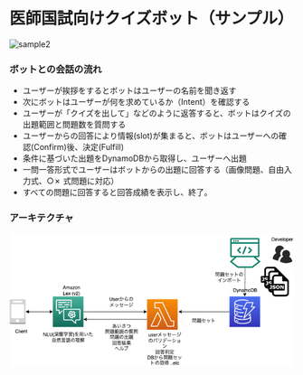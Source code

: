 # 医師国試向けクイズボット（サンプル）

![sample2](./docs/sample1.gif)

### ボットとの会話の流れ

- ユーザーが挨拶をするとボットはユーザーの名前を聞き返す
- 次にボットはユーザーが何を求めているか（Intent）を確認する
- ユーザーが「クイズを出して」などのように返答すると、ボットはクイズの出題範囲と問題数を質問する
- ユーザーからの回答により情報(slot)が集まると、ボットはユーザーへの確認(Confirm)後、決定(Fulfill)
- 条件に基づいた出題をDynamoDBから取得し、ユーザーへ出題
- 一問一答形式でユーザーはボットからの出題に回答する（画像問題、自由入力式、○✗ 式問題に対応）
- すべての問題に回答すると回答成績を表示し、終了。

### アーキテクチャ

![birdview](./docs/quizbot.drawio.png)
